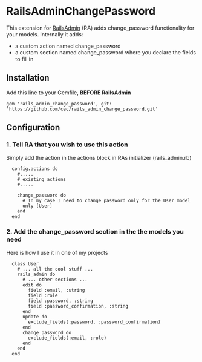 # RailsAdminChangePassword

This extension for [RailsAdmin](https://github.com/sferik/rails_admin) (RA) adds change_password functionality for your models.
Internally it adds:
* a custom action named change_password
* a custom section named change_password where you declare the fields to fill in

## Installation
Add this line to your Gemfile, **BEFORE RailsAdmin**

`gem 'rails_admin_change_password', git: 'https://github.com/cec/rails_admin_change_password.git'`

               
## Configuration

### 1. Tell RA that you wish to use this action
Simply add the action in the actions block in RAs initializer (rails_admin.rb)
```
  config.actions do
    #.....
    # existing actions
    #.....            

    change_password do
      # In my case I need to change password only for the User model
      only [User] 
    end
  end
```
### 2. Add the change_password section in the the models you need
Here is how I use it in one of my projects
```
  class User
    # ... all the cool stuff ...
    rails_admin do
      # ... other sections ...
      edit do
        field :email, :string
        field :role
        field :password, :string
        field :password_confirmation, :string
      end
      update do
        exclude_fields(:password, :password_confirmation)
      end
      change_password do
        exclude_fields(:email, :role)
      end
    end
  end
```

